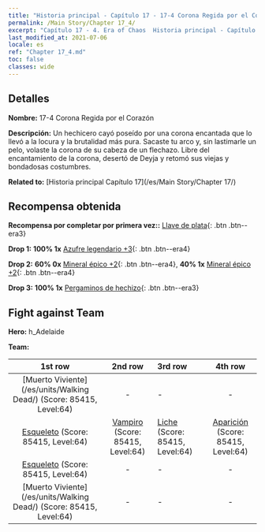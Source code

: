 ```yaml
---
title: "Historia principal - Capítulo 17 - 17-4 Corona Regida por el Corazón"
permalink: /Main Story/Chapter 17_4/
excerpt: "Capítulo 17 - 4. Era of Chaos  Historia principal - Capítulo 17_4. 17-4 Corona Regida por el Corazón"
last_modified_at: 2021-07-06
locale: es
ref: "Chapter 17_4.md"
toc: false
classes: wide
---
```


## Detalles

 **Nombre:** 17-4 Corona Regida por el Corazón

 **Descripción:** Un hechicero cayó poseído por una corona encantada que lo llevó a la locura y la brutalidad más pura. Sacaste tu arco y, sin lastimarle un pelo, volaste la corona de su cabeza de un flechazo. Libre del encantamiento de la corona, desertó de Deyja y retomó sus viejas y bondadosas costumbres.

 **Related to:** [Historia principal Capítulo 17](/es/Main Story/Chapter 17/)

## Recompensa obtenida

 **Recompensa por completar por primera vez::** [Llave de plata](/ItemsES/con_693/){: .btn .btn--era3}

 **Drop 1:** **100% 1x** [Azufre legendario +3](/ItemsES/mat_57/){: .btn .btn--era4}

 **Drop 2:** **60% 0x** [Mineral épico +2](/ItemsES/mat_47/){: .btn .btn--era4}, **40% 1x** [Mineral épico +2](/ItemsES/mat_47/){: .btn .btn--era4}

 **Drop 3:** **100% 1x** [Pergaminos de hechizo](/ItemsES/con_694/){: .btn .btn--era3}


## Fight against Team
 **Hero:** h_Adelaide

 **Team:**


  | 1st row | 2nd row | 3rd row | 4th row |
  |:----:|:----:|:----|:----:|
  | [Muerto Viviente](/es/units/Walking Dead/) (Score: 85415, Level:64)  | - | - | - |
  | [Esqueleto](/es/units/Skeleton/) (Score: 85415, Level:64)  | [Vampiro](/es/units/Vampire/) (Score: 85415, Level:64)  | [Liche](/es/units/Lich/) (Score: 85415, Level:64)  | [Aparición](/es/units/Wight/) (Score: 85415, Level:64)  |
  | [Esqueleto](/es/units/Skeleton/) (Score: 85415, Level:64)  | - | - | - |
  | [Muerto Viviente](/es/units/Walking Dead/) (Score: 85415, Level:64)  | - | - | - |


